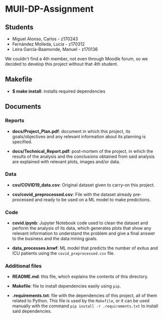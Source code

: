 # MUII-DP-Assignment
## Students

+ Miguel Alonso, Carlos - z170243
+ Fernández Molleda, Lucía - z170312
+ Leira García-Baamonde, Manuel - z170136

We couldn't find a 4th member, not even through Moodle forum, so we decided to
develop this project without that 4th student.

## Makefile
- **$ make install**: installs required dependencies

## Documents
### Reports

- **docs/Project_Plan.pdf**: document in which this project, its goals/objectives and
  any relevant information about its planning is specified.

- **docs/Technical_Report.pdf**: post-mortem of the project, in which the results of
  the analysis and the conclusions obtained from said analysis are explained
  with relevant plots, images and/or data.

### Data

- **csv/COVID19_data.csv**: Original dataset given to carry-on this project.

- **csv/covid_preprocessed.csv**: File with the dataset already pre-processed and
  ready to be used on a ML model to make predictions.

### Code

- **covid.ipynb**: Jupyter Notebook code used to clean the dataset and perform
  the analysis of its data, which generates plots that show any relevant
  information to understand the problem and give a final answer to the business
  and the data mining goals.

- **data_processes.knwf**: ML model that predicts the number of exitus and ICU
  patients using the `covid_preprocessed.csv` file.

### Additional files

- **README.md**: this file, which explains the contents of this directory.

- **Makefile**: file to install dependencies easily using `pip`.

- **.requirements.txt**: file with the dependencies of this project, all of them
  related to Python. This file is used by the `Makefile`, or it can be used
  manually with the command `pip install -r .requirements.txt` to install said
  dependencies.
